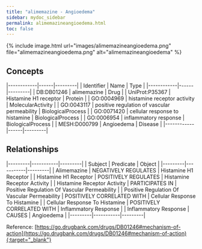 ```yaml
---
title: "alimemazine - Angioedema"
sidebar: mydoc_sidebar
permalink: alimemazineangioedema.html
toc: false 
---
```


{% include image.html url="images/alimemazineangioedema.png" file="alimemazineangioedema.png" alt="alimemazineangioedema" %}

## Concepts

|------------|------|---------|
| Identifier | Name | Type    |
|------------|------|---------|
| DB:DB01246 | alimemazine | Drug |
| UniProt:P35367 | Histamine H1 receptor | Protein |
| GO:0004969 | histamine receptor activity | MolecularActivity |
| GO:0043117 | positive regulation of vascular permeability | BiologicalProcess |
| GO:0071420 | cellular response to histamine | BiologicalProcess |
| GO:0006954 | inflammatory response | BiologicalProcess |
| MESH:D000799 | Angioedema | Disease |
|------------|------|---------|

## Relationships

|---------|-----------|---------|
| Subject | Predicate | Object  |
|---------|-----------|---------|
| Alimemazine | NEGATIVELY REGULATES | Histamine H1 Receptor |
| Histamine H1 Receptor | POSITIVELY REGULATES | Histamine Receptor Activity |
| Histamine Receptor Activity | PARTICIPATES IN | Positive Regulation Of Vascular Permeability |
| Positive Regulation Of Vascular Permeability | POSITIVELY CORRELATED WITH | Cellular Response To Histamine |
| Cellular Response To Histamine | POSITIVELY CORRELATED WITH | Inflammatory Response |
| Inflammatory Response | CAUSES | Angioedema |
|---------|-----------|---------|

Reference: [https://go.drugbank.com/drugs/DB01246#mechanism-of-action](https://go.drugbank.com/drugs/DB01246#mechanism-of-action){:target="_blank"}